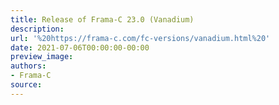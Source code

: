 ```yaml
---
title: Release of Frama-C 23.0 (Vanadium)
description:
url: '%20https://frama-c.com/fc-versions/vanadium.html%20'
date: 2021-07-06T00:00:00-00:00
preview_image:
authors:
- Frama-C
source:
---
```



